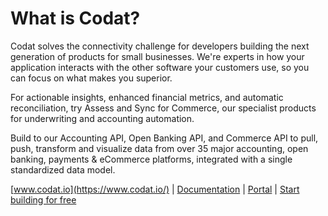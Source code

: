 # What is Codat?

Codat solves the connectivity challenge for developers building the next generation of products for small businesses. We're experts in how your application interacts with the other software your customers use, so you can focus on what makes you superior.

For actionable insights, enhanced financial metrics, and automatic reconciliation, try Assess and Sync for Commerce, our specialist products for underwriting and accounting automation.

Build to our Accounting API, Open Banking API, and Commerce API to pull, push, transform and visualize data from over 35 major accounting, open banking, payments & eCommerce platforms, integrated with a single standardized data model.

[www.codat.io](https://www.codat.io/) | [Documentation](https://docs.codat.io/docs) | [Portal](https://app.codat.io/) | [Start building for free](http://bit.ly/3KetN5E)
